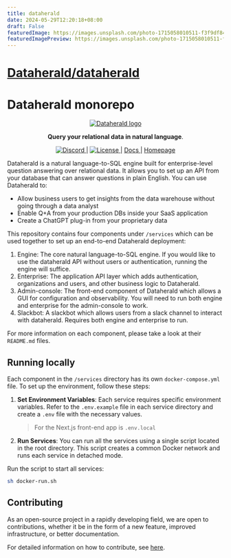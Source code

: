 ```yaml
---
title: dataherald
date: 2024-05-29T12:20:18+08:00
draft: False
featuredImage: https://images.unsplash.com/photo-1715058010511-f3f9df841d4e?ixid=M3w0NjAwMjJ8MHwxfHJhbmRvbXx8fHx8fHx8fDE3MTY5NTYyOTZ8&ixlib=rb-4.0.3
featuredImagePreview: https://images.unsplash.com/photo-1715058010511-f3f9df841d4e?ixid=M3w0NjAwMjJ8MHwxfHJhbmRvbXx8fHx8fHx8fDE3MTY5NTYyOTZ8&ixlib=rb-4.0.3
---
```


# [Dataherald/dataherald](https://github.com/Dataherald/dataherald)

# Dataherald monorepo

<p align="center">
  <a href="https://dataherald.com"><img src="https://files.dataherald.com/logos/dataherald.png" alt="Dataherald logo"></a>
</p>

<p align="center">
    <b>Query your relational data in natural language</b>. <br />
</p>

<p align="center">
  <a href="https://discord.gg/A59Uxyy2k9" target="_blank">
      <img src="https://img.shields.io/discord/1138593282184716441" alt="Discord">
  </a> |
  <a href="./LICENSE" target="_blank">
      <img src="https://img.shields.io/static/v1?label=license&message=Apache 2.0&color=white" alt="License">
  </a> |
  <a href="https://dataherald.readthedocs.io/" target="_blank">
      Docs
  </a> |
  <a href="https://www.dataherald.com/" target="_blank">
      Homepage
  </a>
</p>

Dataherald is a natural language-to-SQL engine built for enterprise-level question answering over relational data. It allows you to set up an API from your database that can answer questions in plain English. You can use Dataherald to:

- Allow business users to get insights from the data warehouse without going through a data analyst
- Enable Q+A from your production DBs inside your SaaS application
- Create a ChatGPT plug-in from your proprietary data

This repository contains four components under `/services` which can be used together to set up an end-to-end Dataherald deployment:

1. Engine: The core natural language-to-SQL engine. If you would like to use the dataherald API without users or authentication, running the engine will suffice.
2. Enterprise: The application API layer which adds authentication, organizations and users, and other business logic to Dataherald. 
3. Admin-console: The front-end component of Dataherald which allows a GUI for configuration and observability. You will need to run both engine and enterprise for the admin-console to work.
4. Slackbot: A slackbot which allows users from a slack channel to interact with dataherald. Requires both engine and enterprise to run.

For more information on each component, please take a look at their `README.md` files.

## Running locally

Each component in the `/services` directory has its own `docker-compose.yml` file. To set up the environment, follow these steps:

1. **Set Environment Variables**:
   Each service requires specific environment variables. Refer to the `.env.example` file in each service directory and create a `.env` file with the necessary values. 
   > For the Next.js front-end app is `.env.local`
2. **Run Services**:
   You can run all the services using a single script located in the root directory. This script creates a common Docker network and runs each service in detached mode.

Run the script to start all services:

```bash
sh docker-run.sh
```

## Contributing
As an open-source project in a rapidly developing field, we are open to contributions, whether it be in the form of a new feature, improved infrastructure, or better documentation.

For detailed information on how to contribute, see [here](CONTRIBUTING.md).
